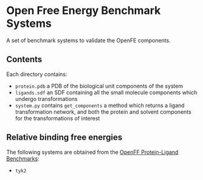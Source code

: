 # Open Free Energy Benchmark Systems

A set of benchmark systems to validate the OpenFE components.

## Contents

Each directory contains:
  * `protein.pdb` a PDB of the biological unit components of the system
  * `ligands.sdf` an SDF containing all the small molecule components which
    undergo transformations
  * `system.py` contains `get_components` a method which returns a ligand
    transformation network, and both the protein and solvent components for
    the transformations of interest

## Relative binding free energies

The following systems are obtained from the [OpenFF Protein-Ligand Benchmarks](https://github.com/openforcefield/protein-ligand-benchmark):
  * `tyk2`
